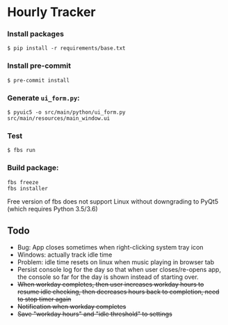 # Hourly Tracker

### Install packages
`$ pip install -r requirements/base.txt`

### Install pre-commit
`$ pre-commit install`

### Generate `ui_form.py`:
`$ pyuic5 -o src/main/python/ui_form.py src/main/resources/main_window.ui`

### Test
`$ fbs run`

### Build package:
```
fbs freeze
fbs installer
```
Free version of fbs does not support Linux without downgrading to PyQt5 (which requires Python 3.5/3.6)
## Todo
* Bug: App closes sometimes when right-clicking system tray icon
* Windows: actually track idle time
* Problem: idle time resets on linux when music playing in browser tab
* Persist console log for the day so that when user closes/re-opens app, the console so far for the day is shown instead of starting over.
* ~~When workday completes, then user increases workday hours to resume idle checking, then decreases hours back to completion, need to stop timer again~~
* ~~Notification when workday completes~~
* ~~Save "workday hours" and "idle threshold" to settings~~
